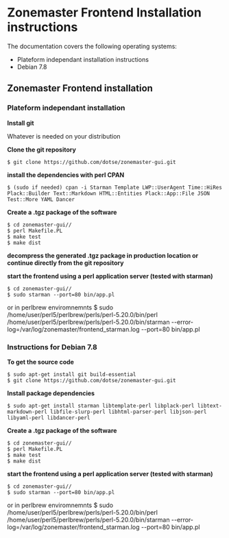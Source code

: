 # Zonemaster Frontend Installation instructions

The documentation covers the following operating systems:

 * Plateform independant installation instructions
 * Debian 7.8

## Zonemaster Frontend installation

### Plateform independant installation

**Install git**

Whatever is needed on your distribution

**Clone the git repository**

    $ git clone https://github.com/dotse/zonemaster-gui.git

**install the dependencies with perl CPAN**

    $ (sudo if needed) cpan -i Starman Template LWP::UserAgent Time::HiRes Plack::Builder Text::Markdown HTML::Entities Plack::App::File JSON Test::More YAML Dancer
    
**Create a .tgz package of the software**

    $ cd zonemaster-gui//
    $ perl Makefile.PL
    $ make test
    $ make dist
    
**decompress the generated .tgz package in production location or continue directly from the git repository**

**start the frontend using a perl application server (tested with starman)**

    $ cd zonemaster-gui//
    $ sudo starman --port=80 bin/app.pl
or in perlbrew enviromnemnts
    $ sudo /home/user/perl5/perlbrew/perls/perl-5.20.0/bin/perl /home/user/perl5/perlbrew/perls/perl-5.20.0/bin/starman --error-log=/var/log/zonemaster/frontend_starman.log --port=80 bin/app.pl

### Instructions for Debian 7.8

**To get the source code**

    $ sudo apt-get install git build-essential
    $ git clone https://github.com/dotse/zonemaster-gui.git

**Install package dependencies**

    $ sudo apt-get install starman libtemplate-perl libplack-perl libtext-markdown-perl libfile-slurp-perl libhtml-parser-perl libjson-perl libyaml-perl libdancer-perl

**Create a .tgz package of the software**

    $ cd zonemaster-gui//
    $ perl Makefile.PL
    $ make test
    $ make dist

**start the frontend using a perl application server (tested with starman)**

    $ cd zonemaster-gui//
    $ sudo starman --port=80 bin/app.pl
or in perlbrew enviromnemnts
    $ sudo /home/user/perl5/perlbrew/perls/perl-5.20.0/bin/perl /home/user/perl5/perlbrew/perls/perl-5.20.0/bin/starman --error-log=/var/log/zonemaster/frontend_starman.log --port=80 bin/app.pl
 
